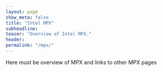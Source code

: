 ```yaml
---
layout: page
show_meta: false
title: "Intel MPX"
subheadline:
teaser: "Overview of Intel MPX."
header:
permalink: "/mpx/"
---
```


Here must be overview of MPX and links to other MPX pages